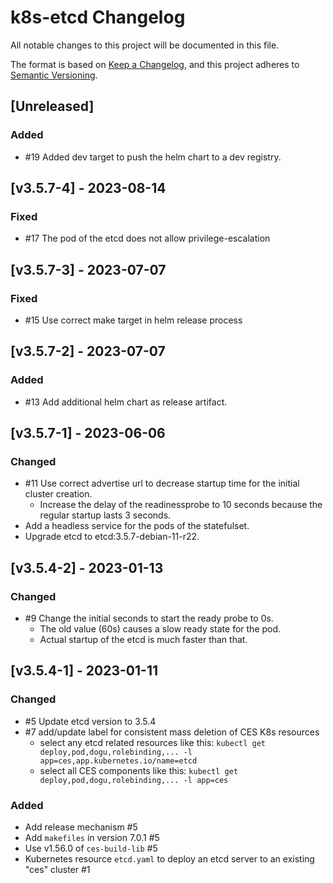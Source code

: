 # k8s-etcd Changelog
All notable changes to this project will be documented in this file.

The format is based on [Keep a Changelog](https://keepachangelog.com/en/1.0.0/),
and this project adheres to [Semantic Versioning](https://semver.org/spec/v2.0.0.html).

## [Unreleased]
### Added
- #19 Added dev target to push the helm chart to a dev registry.

## [v3.5.7-4] - 2023-08-14
### Fixed
- #17 The pod of the etcd does not allow privilege-escalation

## [v3.5.7-3] - 2023-07-07
### Fixed
- #15 Use correct make target in helm release process

## [v3.5.7-2] - 2023-07-07
### Added
- #13 Add additional helm chart as release artifact.

## [v3.5.7-1] - 2023-06-06
### Changed
- #11 Use correct advertise url to decrease startup time for the initial cluster creation.
  - Increase the delay of the readinessprobe to 10 seconds because the regular startup lasts 3 seconds.
- Add a headless service for the pods of the statefulset.
- Upgrade etcd to etcd:3.5.7-debian-11-r22.

## [v3.5.4-2] - 2023-01-13
### Changed
- #9 Change the initial seconds to start the ready probe to 0s.
  -  The old value (60s) causes a slow ready state for the pod.
  -  Actual startup of the etcd is much faster than that.

## [v3.5.4-1] - 2023-01-11
### Changed
- #5 Update etcd version to 3.5.4
- #7 add/update label for consistent mass deletion of CES K8s resources
   - select any etcd related resources like this: `kubectl get deploy,pod,dogu,rolebinding,... -l app=ces,app.kubernetes.io/name=etcd`
   - select all CES components like this: `kubectl get deploy,pod,dogu,rolebinding,... -l app=ces`
  
### Added
- Add release mechanism #5
- Add `makefiles` in version 7.0.1 #5
- Use v1.56.0 of `ces-build-lib` #5
- Kubernetes resource `etcd.yaml` to deploy an etcd server to an existing "ces" cluster #1